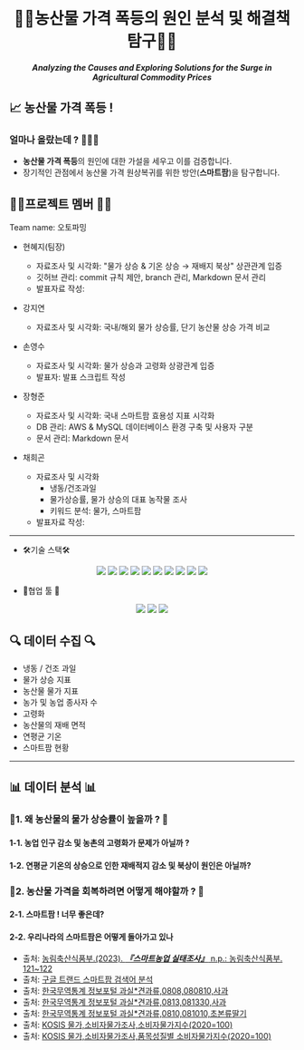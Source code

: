
# <div align="center"> 🧅🍎농산물 가격 폭등의 원인 분석 및 해결책 탐구🍎🧅</div>


##### <div align="center">Analyzing the Causes and Exploring Solutions for the Surge in Agricultural Commodity Prices</div>

## 📈 농산물 가격 폭등 ! 
### 얼마나 올랐는데 ? 🍎🍐🧅

* **농산물 가격 폭등**의 원인에 대한 가설을 세우고 이를 검증합니다.
* 장기적인 관점에서 농산물 가격 원상복귀를 위한 방안(**스마트팜**)을 탐구합니다. 


## 🙆‍♀️프로젝트 멤버 🙆‍♂️
Team name: 오토파밍
- 현혜지(팀장)  
    - 자료조사 및 시각화: "물가 상승 & 기온 상승 → 재배지 북상" 상관관계 입증
    - 깃허브 관리: commit 규칙 제안, branch 관리, Markdown 문서 관리
    - 발표자료 작성: 
- 강지연  
    - 자료조사 및 시각화: 국내/해외 물가 상승률, 단기 농산물 상승 가격 비교

- 손영수  
    - 자료조사 및 시각화: 물가 상승과 고령화 상광관계 입증
    - 발표자: 발표 스크립트 작성
- 장형준
    - 자료조사 및 시각화: 국내 스마트팜 효용성 지표 시각화
    - DB 관리: AWS & MySQL 데이터베이스 환경 구축 및 사용자 구분
    - 문서 관리: Markdown 문서
- 채희곤
    - 자료조사 및 시각화
        - 냉동/건조과일 
        - 물가상승률, 물가 상승의 대표 농작물 조사
        - 키워드 분석: 물가, 스마트팜
    - 발표자료 작성: 
---
- 🛠기술 스택🛠
<div align=center> 
    <img src="https://img.shields.io/badge/python-3776AB?style=for-the-badge&logo=python&logoColor=white"> 
    <img src="https://img.shields.io/badge/jupyter-F37626?style=for-the-badge&logo=jupyter&logoColor=white"> 
    <img src="https://img.shields.io/badge/mysql-4479A1?style=for-the-badge&logo=mysql&logoColor=white"> 
    <img src="https://img.shields.io/badge/amazonaws-232F3E?style=for-the-badge&logo=amazonaws&logoColor=white"> 
    <img src="https://img.shields.io/badge/git-F05032?style=for-the-badge&logo=git&logoColor=white">
    <img src="https://img.shields.io/badge/folium-77B829?style=for-the-badge&logo=folium&logoColor=white">
    <img src="https://img.shields.io/badge/pandas-150458?style=for-the-badge&logo=pandas&logoColor=white">
    <img src="https://img.shields.io/badge/numpy-013243?style=for-the-badge&logo=numpy&logoColor=white">
    <img src="https://img.shields.io/badge/selenium-43B02A?style=for-the-badge&logo=selenium&logoColor=white">
    <img src="https://img.shields.io/badge/beautifulsope-150458?style=for-the-badge&logo=beautifulsope&logoColor=white">
</div>

- 📝협업 툴 📝
<div align="center">
	<img src="https://img.shields.io/badge/github-181717?style=for-the-badge&logo=github&logoColor=white">
    <img src="https://img.shields.io/badge/slack-4A154B?style=for-the-badge&logo=slack&logoColor=white">
    <img src="https://img.shields.io/badge/figjam-F24E1E?style=for-the-badge&logo=figma&logoColor=white">
</div>

##  🔍 데이터 수집 🔍
* 냉동 / 건조 과일 
* 물가 상승 지표
* 농산물 물가 지표
* 농가 및 농업 종사자 수 
* 고령화 
* 농산물의 재배 면적 
* 연평균 기온
* 스마트팜 현황
---
## 📊 데이터 분석 📊

###  🍎1. 왜 농산물의 물가 상승률이 높을까 ? 🍎
####  1-1. 농업 인구 감소 및 농촌의 고령화가 문제가 아닐까 ? 
#### 1-2. 연평균 기온의 상승으로 인한 재배적지 감소 및 북상이 원인은 아닐까?
### 🧅2. 농산물 가격을 회복하려면 어떻게 해야할까 ? 🧅
#### 2-1.  스마트팜 ! 너무 좋은데? 
#### 2-2. 우리나라의 스마트팜은 어떻게 돌아가고 있나


- 출처: [농림축산식품부.(2023). ***『스마트농업 실태조사』*** n.p.: 농림축산식품부. 121~122](https://www.smartfarmkorea.net/file/download.do;jsessionid=AK3Mg84InUsxoe9loLVYtG4Dsi1LPJh9DsX7YRkkCdLy1wVazSOSFqg2ag3I8a2s.ICTfusionwas2_servlet_smffront?fileId=3365&type=BBS)
- 출처: [구글 트랜드 스마트팜 검색어 분석](https://trends.google.com/trends/explore?date=2020-02-20%202024-03-20&geo=KR&q=%EC%8A%A4%EB%A7%88%ED%8A%B8%ED%8C%9C)
- 출처: [한국무역통계 정보포털 과실*견과류,0808,080810,사과](https://www.bandtrass.or.kr/customs/total.do?command=CUS001View&viewCode=CUS00201)
- 출처: [한국무역통계 정보포털 과실*견과류,0813,081330,사과](https://www.bandtrass.or.kr/customs/total.do?command=CUS001View&viewCode=CUS00201)
- 출처: [한국무역통계 정보포털 과실*견과류,0810,081010,초본류딸기](https://www.bandtrass.or.kr/customs/total.do?command=CUS001View&viewCode=CUS00201)
- 출처: [KOSIS 물가,소비자물가조사,소비자물가지수(2020=100)](https://kosis.kr/statHtml/statHtml.do?orgId=101&tblId=DT_1KE10051&vw_cd=MT_ZTITLE&list_id=O_14&seqNo=&lang_mode=ko&language=kor&obj_var_id=&itm_id=&conn_path=MT_ZTITLE)
- 출처: [KOSIS 물가,소비자물가조사,품목성질별 소비자물가지수(2020=100)](https://kosis.kr/statHtml/statHtml.do?orgId=101&tblId=DT_1KE10051&vw_cd=MT_ZTITLE&list_id=O_14&seqNo=&lang_mode=ko&language=kor&obj_var_id=&itm_id=&conn_path=MT_ZTITLE)
